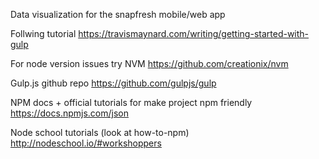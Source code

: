 Data visualization for the snapfresh mobile/web app

Follwing tutorial
https://travismaynard.com/writing/getting-started-with-gulp

For node version issues try NVM https://github.com/creationix/nvm

Gulp.js github repo
https://github.com/gulpjs/gulp

NPM docs + official tutorials for make project npm friendly
https://docs.npmjs.com/json

Node school tutorials (look at how-to-npm)
http://nodeschool.io/#workshoppers
